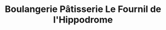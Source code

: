---
title: "Boulangerie Pâtisserie Le Fournil de l'Hippodrome"
url: /eysines/boulangerie-patisserie-le-fournil-de-lhippodrome/
shop: Bäckerei
---